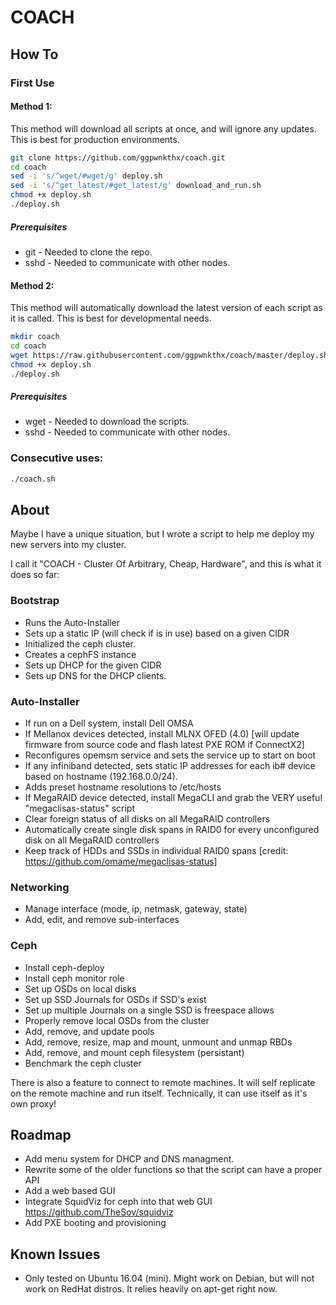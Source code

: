 # COACH
## How To
### First Use
#### Method 1:
This method will download all scripts at once, and will ignore any updates. This is best for production environments.
```bash
git clone https://github.com/ggpwnkthx/coach.git
cd coach
sed -i 's/^wget/#wget/g' deploy.sh
sed -i 's/^get_latest/#get_latest/g' download_and_run.sh
chmod +x deploy.sh
./deploy.sh
```
##### Prerequisites
* git - Needed to clone the repo.
* sshd - Needed to communicate with other nodes.

#### Method 2:
This method will automatically download the latest version of each script as it is called. This is best for developmental needs.
```bash
mkdir coach
cd coach
wget https://raw.githubusercontent.com/ggpwnkthx/coach/master/deploy.sh
chmod +x deploy.sh
./deploy.sh
```
##### Prerequisites
* wget - Needed to download the scripts.
* sshd - Needed to communicate with other nodes.

### Consecutive uses:
```bash
./coach.sh
```

## About
Maybe I have a unique situation, but I wrote a script to help me deploy my new servers into my cluster.

I call it "COACH - Cluster Of Arbitrary, Cheap, Hardware", and this is what it does so far:

### Bootstrap
* Runs the Auto-Installer
* Sets up a static IP (will check if is in use) based on a given CIDR
* Initialized the ceph cluster.
* Creates a cephFS instance
* Sets up DHCP for the given CIDR
* Sets up DNS for the DHCP clients.

### Auto-Installer
* If run on a Dell system, install Dell OMSA
* If Mellanox devices detected, install MLNX OFED (4.0) [will update firmware from source code and flash latest PXE ROM if ConnectX2]
* Reconfigures opemsm service and sets the service up to start on boot
* If any infiniband detected, sets static IP addresses for each ib# device based on hostname (192.168.0.0/24).
* Adds preset hostname resolutions to /etc/hosts
* If MegaRAID device detected, install MegaCLI and grab the VERY useful "megaclisas-status" script
* Clear foreign status of all disks on all MegaRAID controllers
* Automatically create single disk spans in RAID0 for every unconfigured disk on all MegaRAID controllers
* Keep track of HDDs and SSDs in individual RAID0 spans [credit: https://github.com/omame/megaclisas-status]

### Networking
* Manage interface (mode, ip, netmask, gateway, state)
* Add, edit, and remove sub-interfaces

### Ceph
* Install ceph-deploy
* Install ceph monitor role
* Set up OSDs on local disks
* Set up SSD Journals for OSDs if SSD's exist
* Set up multiple Journals on a single SSD is freespace allows
* Properly remove local OSDs from the cluster
* Add, remove, and update pools
* Add, remove, resize, map and mount, unmount and unmap RBDs
* Add, remove, and mount ceph filesystem (persistant)
* Benchmark the ceph cluster

There is also a feature to connect to remote machines. It will self replicate on the remote machine and run itself. Technically, it can use itself as it's own proxy!

## Roadmap
* Add menu system for DHCP and DNS managment.
* Rewrite some of the older functions so that the script can have a proper API
* Add a web based GUI
* Integrate SquidViz for ceph into that web GUI https://github.com/TheSov/squidviz
* Add PXE booting and provisioning

## Known Issues
* Only tested on Ubuntu 16.04 (mini). Might work on Debian, but will not work on RedHat distros. It relies heavily on apt-get right now.
